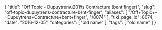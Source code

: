 {
    "title": "Off Topic - Dupuytren\u2019s Contracture (bent finger)",
    "slug": "off-topic-dupuytrens-contracture-bent-finger",
    "aliases": [
        "/Off+Topic+-+Dupuytrens+Contracture+bent+finger",
        "/8074"
    ],
    "tiki_page_id": 8074,
    "date": "2016-12-05",
    "categories": [
        "old name"
    ],
    "tags": [
        "old name"
    ]
}